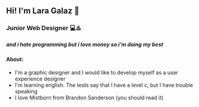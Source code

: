 
## Hi! I'm Lara Galaz 👋
### Junior Web Designer 💻♨️
##### and i hate programming but i love money so i'm doing my best



#### About:

- I'm a graphic designer and I would like to develop myself as a user experience designer
- I'm learning english. The tests say that I have a level c, but I have trouble speaking
- I love Mistborn from Brandon Sanderson (you should read it)